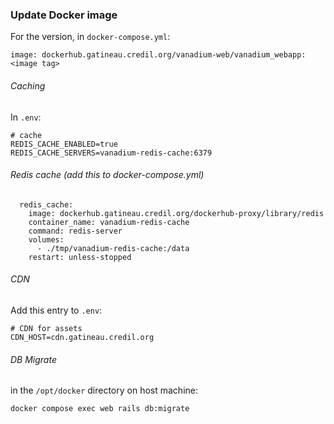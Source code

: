 ### Update Docker image
For the version, in `docker-compose.yml`:
```
image: dockerhub.gatineau.credil.org/vanadium-web/vanadium_webapp:<image tag>
```

###### Caching
In `.env`:

```
# cache
REDIS_CACHE_ENABLED=true
REDIS_CACHE_SERVERS=vanadium-redis-cache:6379 
```

###### Redis cache (add this to docker-compose.yml)
```
  redis_cache:
    image: dockerhub.gatineau.credil.org/dockerhub-proxy/library/redis
    container_name: vanadium-redis-cache
    command: redis-server
    volumes:
      - ./tmp/vanadium-redis-cache:/data
    restart: unless-stopped
```
###### CDN
Add this entry to `.env`:
```
# CDN for assets
CDN_HOST=cdn.gatineau.credil.org
```

###### DB Migrate
in the `/opt/docker` directory on host machine:
```
docker compose exec web rails db:migrate
```

